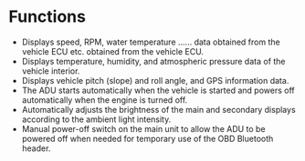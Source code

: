 # Functions

* Displays speed, RPM, water temperature ...... data obtained from the vehicle ECU etc. obtained from the vehicle ECU.
* Displays temperature, humidity, and atmospheric pressure data of the vehicle interior.
* Displays vehicle pitch (slope) and roll angle, and GPS information data.
* The ADU starts automatically when the vehicle is started and powers off automatically when the engine is turned off.
* Automatically adjusts the brightness of the main and secondary displays according to the ambient light intensity.
* Manual power-off switch on the main unit to allow the ADU to be powered off when needed for temporary use of the OBD Bluetooth header.
